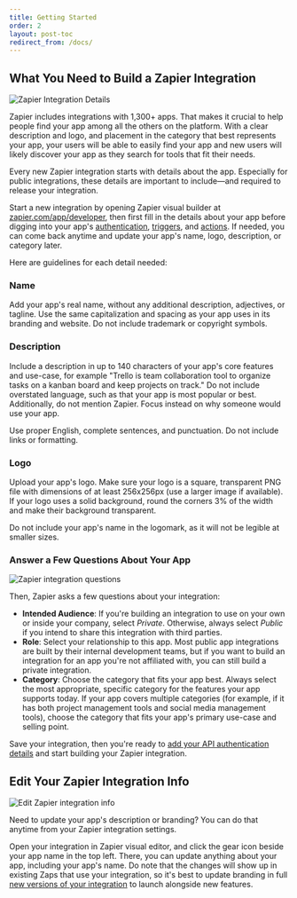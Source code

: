 ```yaml
---
title: Getting Started
order: 2
layout: post-toc
redirect_from: /docs/
---
```


## What You Need to Build a Zapier Integration

![Zapier Integration Details](https://cdn.zapier.com/storage/photos/5dbd9083f415c68c2280633561f9658a.png)

Zapier includes integrations with 1,300+ apps. That makes it crucial to help people find your app among all the others on the platform. With a clear description and logo, and placement in the category that best represents your app, your users will be able to easily find your app and new users will likely discover your app as they search for tools that fit their needs.

Every new Zapier integration starts with details about the app. Especially for public integrations, these details are important to include—and required to release your integration.

Start a new integration by opening Zapier visual builder at [zapier.com/app/developer](https://zapier.com/app/developer/), then first fill in the details about your app before digging into your app's [authentication](https://zapier.github.io/visual-builder/docs/auth), [triggers](https://zapier.github.io/visual-builder/docs/triggers), and [actions](https://zapier.github.io/visual-builder/docs/actions). If needed, you can come back anytime and update your app's name, logo, description, or category later.

Here are guidelines for each detail needed:

<a id="name"></a>
### Name

Add your app's real name, without any additional description, adjectives, or tagline. Use the same capitalization and spacing as your app uses in its branding and website. Do not include trademark or copyright symbols.

<a id="description"></a>
### Description

Include a description in up to 140 characters of your app's core features and use-case, for example "Trello is team collaboration tool to organize tasks on a kanban board and keep projects on track." Do not include overstated language, such as that your app is most popular or best. Additionally, do not mention Zapier. Focus instead on why someone would use your app.

Use proper English, complete sentences, and punctuation. Do not include links or formatting.

<a id="logo"></a>
### Logo

Upload your app's logo. Make sure your logo is a square, transparent PNG file with dimensions of at least 256x256px (use a larger image if available). If your logo uses a solid background, round the corners 3% of the width and make their background transparent.

Do not include your app's name in the logomark, as it will not be legible at smaller sizes.

### Answer a Few Questions About Your App

![Zapier integration questions](https://cdn.zapier.com/storage/photos/a8fd66dc5452ec2e13a7d264201d4921.png)

Then, Zapier asks a few questions about your integration:

- **Intended Audience**: If you're building an integration to use on your own or inside your company, select _Private_. Otherwise, always select _Public_ if you intend to share this integration with third parties.
- **Role**: Select your relationship to this app. Most public app integrations are built by their internal development teams, but if you want to build an integration for an app you're not affiliated with, you can still build a private integration.
- **Category**: Choose the category that fits your app best. Always select the most appropriate, specific category for the features your app supports today. If your app covers multiple categories (for example, if it has both project management tools and social media management tools), choose the category that fits your app's primary use-case and selling point.

Save your integration, then you're ready to [add your API authentication details](https://zapier.github.io/visual-builder/docs/auth) and start building your Zapier integration.

## Edit Your Zapier Integration Info

![Edit Zapier integration info](https://cdn.zapier.com/storage/photos/b4d66facfb3b58b9705356aaf381130b.png)

Need to update your app's description or branding? You can do that anytime from your Zapier integration settings.

Open your integration in Zapier visual editor, and click the gear icon beside your app name in the top left. There, you can update anything about your app, including your app's name. Do note that the changes will show up in existing Zaps that use your integration, so it's best to update branding in full [new versions of your integration](https://zapier.github.io/visual-builder/docs/versions) to launch alongside new features.